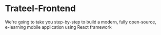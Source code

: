 # Trateel-Frontend
We're going to take you step-by-step to build a modern, fully open-source, e-learning mobile application using React framework
